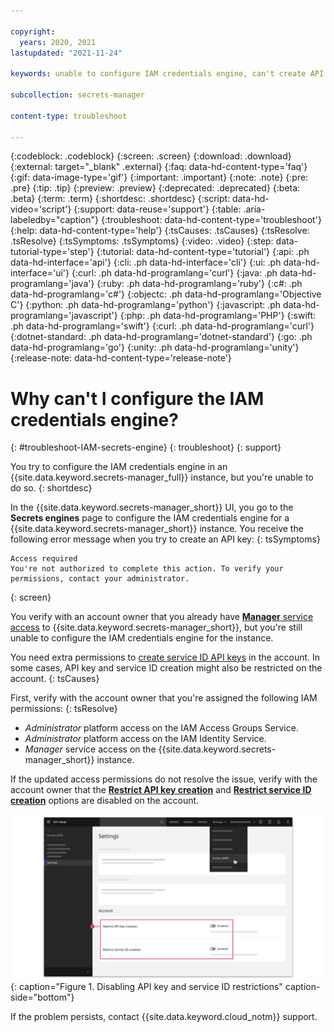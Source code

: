 ```yaml
---

copyright:
  years: 2020, 2021
lastupdated: "2021-11-24"

keywords: unable to configure IAM credentials engine, can't create API key, access required for IAM credentials engine

subcollection: secrets-manager

content-type: troubleshoot

---
```


{:codeblock: .codeblock}
{:screen: .screen}
{:download: .download}
{:external: target="_blank" .external}
{:faq: data-hd-content-type='faq'}
{:gif: data-image-type='gif'}
{:important: .important}
{:note: .note}
{:pre: .pre}
{:tip: .tip}
{:preview: .preview}
{:deprecated: .deprecated}
{:beta: .beta}
{:term: .term}
{:shortdesc: .shortdesc}
{:script: data-hd-video='script'}
{:support: data-reuse='support'}
{:table: .aria-labeledby="caption"}
{:troubleshoot: data-hd-content-type='troubleshoot'}
{:help: data-hd-content-type='help'}
{:tsCauses: .tsCauses}
{:tsResolve: .tsResolve}
{:tsSymptoms: .tsSymptoms}
{:video: .video}
{:step: data-tutorial-type='step'}
{:tutorial: data-hd-content-type='tutorial'}
{:api: .ph data-hd-interface='api'}
{:cli: .ph data-hd-interface='cli'}
{:ui: .ph data-hd-interface='ui'}
{:curl: .ph data-hd-programlang='curl'}
{:java: .ph data-hd-programlang='java'}
{:ruby: .ph data-hd-programlang='ruby'}
{:c#: .ph data-hd-programlang='c#'}
{:objectc: .ph data-hd-programlang='Objective C'}
{:python: .ph data-hd-programlang='python'}
{:javascript: .ph data-hd-programlang='javascript'}
{:php: .ph data-hd-programlang='PHP'}
{:swift: .ph data-hd-programlang='swift'}
{:curl: .ph data-hd-programlang='curl'}
{:dotnet-standard: .ph data-hd-programlang='dotnet-standard'}
{:go: .ph data-hd-programlang='go'}
{:unity: .ph data-hd-programlang='unity'}
{:release-note: data-hd-content-type='release-note'}


# Why can't I configure the IAM credentials engine?
{: #troubleshoot-IAM-secrets-engine}
{: troubleshoot}
{: support}

You try to configure the IAM credentials engine in an {{site.data.keyword.secrets-manager_full}} instance, but you're unable to do so.
{: shortdesc}

In the {{site.data.keyword.secrets-manager_short}} UI, you go to the **Secrets engines** page to configure the IAM credentials engine for a {{site.data.keyword.secrets-manager_short}} instance. You receive the following error message when you try to create an API key:
{: tsSymptoms}

```plaintext
Access required
You're not authorized to complete this action. To verify your permissions, contact your administrator.
```
{: screen}

You verify with an account owner that you already have [**Manager** service access](/docs/secrets-manager?topic=secrets-manager-iam#iam-roles-actions) to {{site.data.keyword.secrets-manager_short}}, but you're still unable to configure the IAM credentials engine for the instance.

You need extra permissions to [create service ID API keys](/docs/account?topic=account-account-services#identity-service-account-management) in the account. In some cases, API key and service ID creation might also be restricted on the account.
{: tsCauses}

First, verify with the account owner that you're assigned the following IAM permissions:
{: tsResolve}

- _Administrator_ platform access on the IAM Access Groups Service.
- _Administrator_ platform access on the IAM Identity Service.
- _Manager_ service access on the {{site.data.keyword.secrets-manager_short}} instance.

If the updated access permissions do not resolve the issue, verify with the account owner that the [**Restrict API key creation**](/docs/account?topic=account-allow-api-create) and [**Restrict service ID creation**](/docs/account?topic=account-restrict-service-id-create) options are disabled on the account.

![The figure shows a simplified IAM dashboard with numbered steps for disabling account restrictions.](../images/disable-acct-restrictions.svg){: caption="Figure 1. Disabling API key and service ID restrictions" caption-side="bottom"}


If the problem persists, contact {{site.data.keyword.cloud_notm}} support.





